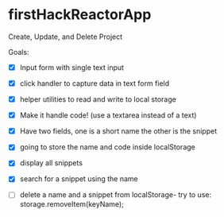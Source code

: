 # firstHackReactorApp
Create, Update, and Delete Project

Goals:

- [x] Input form with single text input
- [x] click handler to capture data in text form field
- [x] helper utilities to read and write to local storage

- [x] Make it handle code! (use a textarea instead of a text)
- [x] Have two fields, one is a short name the other is the snippet
- [x] going to store the name and code inside localStorage
- [x] display all snippets
- [x] search for a snippet using the name
- [ ] delete a name and a snippet from localStorage- try to use: storage.removeItem(keyName);
